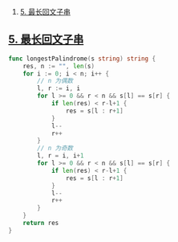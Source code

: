 
1. [5. 最长回文子串](#5-最长回文子串)



## [5. 最长回文子串](https://leetcode-cn.com/problems/longest-palindromic-substring/)


```go
func longestPalindrome(s string) string {
	res, n := "", len(s)
	for i := 0; i < n; i++ {
		// n 为偶数
		l, r := i, i
		for l >= 0 && r < n && s[l] == s[r] {
			if len(res) < r-l+1 {
				res = s[l : r+1]
			}
			l--
			r++
		}
		// n 为奇数
		l, r = i, i+1
		for l >= 0 && r < n && s[l] == s[r] {
			if len(res) < r-l+1 {
				res = s[l : r+1]
			}
			l--
			r++
		}
	}
	return res
}
```

